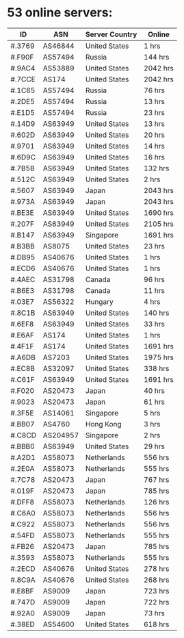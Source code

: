 # 53 online servers:

| ID | ASN | Server Country | Online |
| ------ | ------ | ------ | ------ |
| #.3769 | AS46844 | United States | 1 hrs |
| #.F90F | AS57494 | Russia | 144 hrs |
| #.9AC4 | AS53889 | United States | 2042 hrs |
| #.7CCE | AS174 | United States | 2042 hrs |
| #.1C65 | AS57494 | Russia | 76 hrs |
| #.2DE5 | AS57494 | Russia | 13 hrs |
| #.E1D5 | AS57494 | Russia | 23 hrs |
| #.14D9 | AS63949 | United States | 13 hrs |
| #.602D | AS63949 | United States | 20 hrs |
| #.9701 | AS63949 | United States | 14 hrs |
| #.6D9C | AS63949 | United States | 16 hrs |
| #.7B5B | AS63949 | United States | 132 hrs |
| #.512C | AS63949 | United States | 2 hrs |
| #.5607 | AS63949 | Japan | 2043 hrs |
| #.973A | AS63949 | Japan | 2043 hrs |
| #.BE3E | AS63949 | United States | 1690 hrs |
| #.207F | AS63949 | United States | 2105 hrs |
| #.B147 | AS63949 | Singapore | 1691 hrs |
| #.B3BB | AS8075 | United States | 23 hrs |
| #.DB95 | AS40676 | United States | 1 hrs |
| #.ECD6 | AS40676 | United States | 1 hrs |
| #.4AEC | AS31798 | Canada | 96 hrs |
| #.B6E3 | AS31798 | Canada | 11 hrs |
| #.03E7 | AS56322 | Hungary | 4 hrs |
| #.8C1B | AS63949 | United States | 140 hrs |
| #.6EF8 | AS63949 | United States | 33 hrs |
| #.E6AF | AS174 | United States | 1 hrs |
| #.4F1F | AS174 | United States | 1691 hrs |
| #.A6DB | AS7203 | United States | 1975 hrs |
| #.EC8B | AS32097 | United States | 338 hrs |
| #.C61F | AS63949 | United States | 1691 hrs |
| #.F020 | AS20473 | Japan | 40 hrs |
| #.9023 | AS20473 | Japan | 61 hrs |
| #.3F5E | AS14061 | Singapore | 5 hrs |
| #.BB07 | AS4760 | Hong Kong | 3 hrs |
| #.C8CD | AS204957 | Singapore | 2 hrs |
| #.BBB0 | AS63949 | United States | 29 hrs |
| #.A2D1 | AS58073 | Netherlands | 556 hrs |
| #.2E0A | AS58073 | Netherlands | 555 hrs |
| #.7C78 | AS20473 | Japan | 767 hrs |
| #.019F | AS20473 | Japan | 785 hrs |
| #.DFF8 | AS58073 | Netherlands | 126 hrs |
| #.C6A0 | AS58073 | Netherlands | 556 hrs |
| #.C922 | AS58073 | Netherlands | 556 hrs |
| #.54FD | AS58073 | Netherlands | 555 hrs |
| #.FB26 | AS20473 | Japan | 785 hrs |
| #.3593 | AS58073 | Netherlands | 555 hrs |
| #.2ECD | AS40676 | United States | 278 hrs |
| #.8C9A | AS40676 | United States | 268 hrs |
| #.E8BF | AS9009 | Japan | 723 hrs |
| #.747D | AS9009 | Japan | 722 hrs |
| #.92A0 | AS9009 | Japan | 73 hrs |
| #.38ED | AS54600 | United States | 618 hrs |

